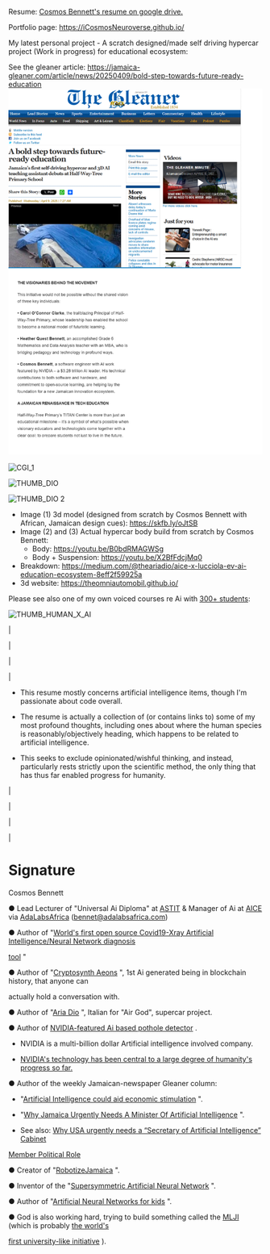 Resume: [Cosmos Bennett's resume on google drive.](https://drive.google.com/file/d/1kRsov1S3w4UOuEFQ5u1Kcl3l61if10Mq/view?usp=sharing)

Portfolio page: https://iCosmosNeuroverse.github.io/

My latest personal project - A scratch designed/made self driving hypercar project (Work in progress) for educational ecosystem:

See the gleaner article: https://jamaica-gleaner.com/article/news/20250409/bold-step-towards-future-ready-education
![CGI_1](https://github.com/iCosmosNeuroverse/RESUME/blob/main/GLEANER_ARTICLE_SCREENSHOT_COLLAGE.png)

![CGI_1](https://github.com/iCosmosNeuroverse/RESUME/blob/main/CGI_1.png?raw=true)

![THUMB_DIO](https://github.com/iCosmosNeuroverse/RESUME/blob/main/THUMB_DIO.jpg?raw=true)

![THUMB_DIO 2](https://github.com/iCosmosNeuroverse/RESUME/blob/main/DIO_LUCCIOLA_COVER_FEB_20.png?raw=true)

* Image (1) 3d model (designed from scratch  by Cosmos Bennett with African, Jamaican design cues): https://skfb.ly/oJtSB
* Image (2) and (3) Actual hypercar body build from scratch by Cosmos Bennett:
     * Body: https://youtu.be/B0bdRMAGWSg
     * Body + Suspension: https://youtu.be/X2BfFdcjMq0
* Breakdown: https://medium.com/@theariadio/aice-x-lucciola-ev-ai-education-ecosystem-8eff2f59925a
* 3d website: https://theomniautomobil.github.io/

Please see also one of my own voiced courses re Ai with [300+ students](https://www.udemy.com/course/human-x-ai-dataprotection/?):

![THUMB_HUMAN_X_AI](https://github.com/iCosmosNeuroverse/RESUME/blob/main/human%20xai.png?raw=true)






|

|

|

|




* This resume mostly concerns artificial intelligence items, though I'm passionate about code overall.

* The resume is actually a collection of (or contains links to) some of my most profound thoughts, including ones about where the human species is reasonably/objectively heading, which happens to be related to artificial intelligence.

* This seeks to exclude opinionated/wishful thinking, and instead, particularly rests strictly upon the scientific method, the only thing that has thus far enabled progress for humanity.







|

|

|

|





 

# Signature


Cosmos Bennett 

● Lead Lecturer of "Universal Ai Diploma" at [ASTIT](https://www.astitnt.com) & Manager of Ai at [AICE](https://www.aiceafrica.com/) via [AdaLabsAfrica](https://adalabsafrica.com/) (bennet@adalabsafrica.com)

● Author of "[World's first open source Covid19-Xray Artificial Intelligence/Neural Network diagnosis](https://github.com/JordanMicahBennett/SMART-CT-SCAN_BASED-COVID19_VIRUS_DETECTOR/blob/master/README.md)

[tool](https://github.com/JordanMicahBennett/SMART-CT-SCAN_BASED-COVID19_VIRUS_DETECTOR/blob/master/README.md) "

● Author of "[Cryptosynth Aeons](https://www.facebook.com/Cryptosynth) ", 1st Ai generated being in blockchain history, that anyone can

actually hold a conversation with.

● Author of "[Aria Dio](https://mail.google.com/mail/u/0/#inbox?compose=GTvVlcSMScbXKCJQmgLWMdFGTxHPvxfPFTCRCnfrCFbWHhgQQsWSNXsgfpfjsdZBMJWXpMDldNFTm) ", Italian for "Air God", supercar project.

● Author of [NVIDIA-featured Ai based pothole detector](https://github.com/JordanMicahBennett/Smart-Ai-Pothole-Detector------Powered-by-Tensorflow-TensorRT-on-Google-Colab-and-or-Jetson-Nano) .

* NVIDIA is a multi-billion dollar Artificial intelligence involved company.

* [NVIDIA's technology has been central to a large degree of humanity's progress so far.](https://www.youtube.com/watch?v=GWL1HNHDSq4)

● Author of the weekly Jamaican-newspaper Gleaner column:

  * "[Artificial Intelligence could aid economic stimulation](http://jamaica-gleaner.com/article/news/20180604/artificial-intelligence-and-economy-utilising-artificial-intelligence-could) ".

  * "[Why Jamaica Urgently Needs A Minister Of Artificial Intelligence](http://jamaica-gleaner.com/article/news/20191229/why-jamaica-urgently-needs-minister-artificial-intelligence) ".

  * See also: [Why USA urgently needs a “Secretary of Artificial Intelligence” Cabinet](https://medium.com/@jordanmicahbennett/why-usa-needs-a-secretary-of-artificial-intelligence-cabinet-political-role-cec2628bfc11)

[Member Political Role](https://medium.com/@jordanmicahbennett/why-usa-needs-a-secretary-of-artificial-intelligence-cabinet-political-role-cec2628bfc11)

● Creator of "[RobotizeJamaica](https://github.com/JordanMicahBennett/robotize_ja) ".

● Inventor of the "[Supersymmetric Artificial Neural Network](https://github.com/JordanMicahBennett/Supersymmetric-artificial-neural-network) ".

● Author of "[Artificial Neural Networks for kids](https://www.researchgate.net/publication/321162382_Artificial_Neural_Nets_For_Kids) ".

● God is also working hard, trying to build something called the [MLJI](http://mlj-institute.appspot.com/) (which is probably [the world's](https://medium.com/@jordanmicahbennett/worlds-1st-university-like-artificial-intelligence-initiative-launched-somewhat-in-jamaica-d0deb56a4495)

[first university-like initiative](https://medium.com/@jordanmicahbennett/worlds-1st-university-like-artificial-intelligence-initiative-launched-somewhat-in-jamaica-d0deb56a4495) ).

